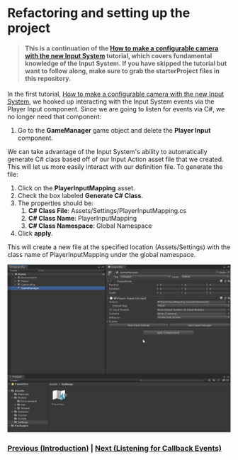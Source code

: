 # Refactoring and setting up the project

> #### This is a continuation of the [How to make a configurable camera with the new Input System](../../How-to-make-a-configurable-camera-with-the-new-Input-System) tutorial, which covers fundamental knowledge of the Input System. If you have skipped the tutorial but want to follow along, make sure to grab the starterProject files in this repository.

In the first tutorial, [How to make a configurable camera with the new Input System](../../How-to-make-a-configurable-camera-with-the-new-Input-System), we hooked up interacting with the Input System events via the Player Input component. Since we are going to listen for events via C#, we no longer need that component:

1. Go to the **GameManager** game object and delete the **Player Input** component.

We can take advantage of the Input System's ability to automatically generate C# class based off of our Input Action asset file that we created. This will let us more easily interact with our definition file. To generate the file:

1. Click on the **PlayerInputMapping** asset. 
2. Check the box labeled **Generate C# Class**. 
3. The properties should be:
   1. **C# Class File**: Assets/Settings/PlayerInputMapping.cs
   2. **C# Class Name**: PlayerInputMapping
   3. **C# Class Namespace**: Global Namespace
4. Click **apply**.

This will create a new file at the specified location (Assets/Settings) with the class name of PlayerInputMapping under the global namespace. 

![Refactor and PlayerInputMapping generation](../images/pt-1-steps.gif)

### [Previous (Introduction)](../readme.md)    |     [Next (Listening for Callback Events)](./pt-2-listening-for-callback-events.md)
